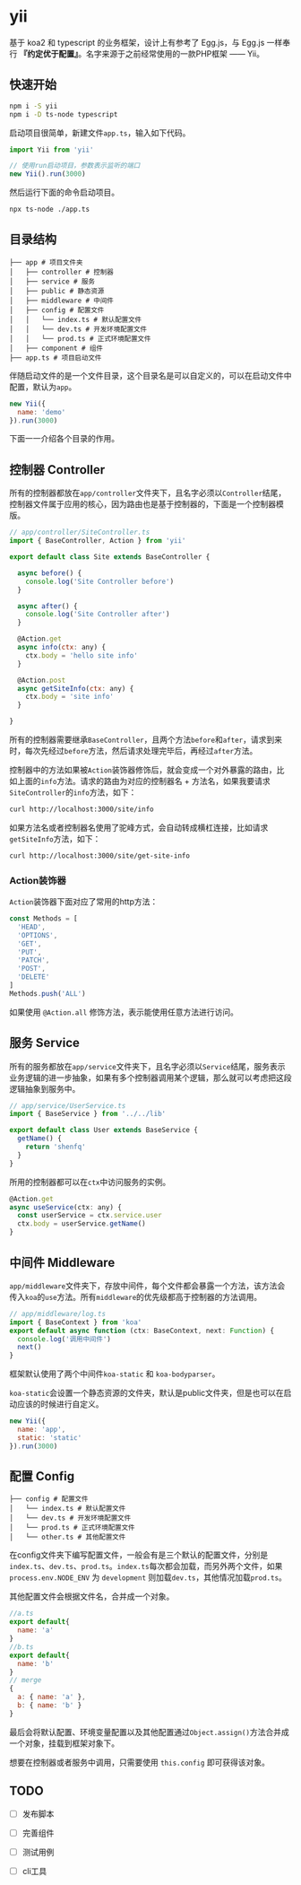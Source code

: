 # yii

基于 koa2 和 typescript 的业务框架，设计上有参考了 Egg.js，与 Egg.js 一样奉行 **『约定优于配置』**。名字来源于之前经常使用的一款PHP框架 —— Yii。

## 快速开始

```bash
npm i -S yii
npm i -D ts-node typescript
```

启动项目很简单，新建文件`app.ts`，输入如下代码。

```javascript
import Yii from 'yii'

// 使用run启动项目，参数表示监听的端口
new Yii().run(3000)
```

然后运行下面的命令启动项目。

```bash
npx ts-node ./app.ts
```

## 目录结构

```
├── app # 项目文件夹
│   ├── controller # 控制器
│   ├── service # 服务
│   ├── public # 静态资源
│   ├── middleware # 中间件
│   ├── config # 配置文件
│   │   └── index.ts # 默认配置文件
│   │   └── dev.ts # 开发环境配置文件
│   │   └── prod.ts # 正式环境配置文件
│   ├── component # 组件
├── app.ts # 项目启动文件
```

伴随启动文件的是一个文件目录，这个目录名是可以自定义的，可以在启动文件中配置，默认为`app`。

```javascript
new Yii({
  name: 'demo'
}).run(3000)
```

下面一一介绍各个目录的作用。

## 控制器 Controller

所有的控制器都放在`app/controller`文件夹下，且名字必须以`Controller`结尾，控制器文件属于应用的核心，因为路由也是基于控制器的，下面是一个控制器模版。

```javascript
// app/controller/SiteController.ts
import { BaseController, Action } from 'yii'

export default class Site extends BaseController {

  async before() {
    console.log('Site Controller before')
  }

  async after() {
    console.log('Site Controller after')
  }

  @Action.get
  async info(ctx: any) {
    ctx.body = 'hello site info'
  }

  @Action.post
  async getSiteInfo(ctx: any) {
    ctx.body = 'site info'
  }

}
```

所有的控制器需要继承`BaseController`，且两个方法`before`和`after`，请求到来时，每次先经过`before`方法，然后请求处理完毕后，再经过`after`方法。

控制器中的方法如果被`Action`装饰器修饰后，就会变成一个对外暴露的路由，比如上面的`info`方法。请求的路由为对应的控制器名 + 方法名，如果我要请求`SiteController`的`info`方法，如下：

```bash
curl http://localhost:3000/site/info
```

如果方法名或者控制器名使用了驼峰方式，会自动转成横杠连接，比如请求`getSiteInfo`方法，如下：

```bash
curl http://localhost:3000/site/get-site-info
```

### Action装饰器

`Action`装饰器下面对应了常用的http方法：

```javascript
const Methods = [
  'HEAD',
  'OPTIONS',
  'GET',
  'PUT',
  'PATCH',
  'POST',
  'DELETE'
]
Methods.push('ALL')
```

如果使用 `@Action.all` 修饰方法，表示能使用任意方法进行访问。

## 服务 Service

所有的服务都放在`app/service`文件夹下，且名字必须以`Service`结尾，服务表示业务逻辑的进一步抽象，如果有多个控制器调用某个逻辑，那么就可以考虑把这段逻辑抽象到服务中。

```javascript
// app/service/UserService.ts
import { BaseService } from '../../lib'

export default class User extends BaseService {
  getName() {
    return 'shenfq'
  }
}
```

所用的控制器都可以在`ctx`中访问服务的实例。

```javascript
@Action.get
async useService(ctx: any) {
  const userService = ctx.service.user
  ctx.body = userService.getName()
}
```

## 中间件 Middleware

`app/middleware`文件夹下，存放中间件，每个文件都会暴露一个方法，该方法会传入`koa`的`use`方法。所有`middleware`的优先级都高于控制器的方法调用。

```javascript
// app/middleware/log.ts
import { BaseContext } from 'koa'
export default async function (ctx: BaseContext, next: Function) {
  console.log('调用中间件')
  next()
}
```

框架默认使用了两个中间件`koa-static` 和 `koa-bodyparser`。

`koa-static`会设置一个静态资源的文件夹，默认是public文件夹，但是也可以在启动应该的时候进行自定义。

```javascript
new Yii({
  name: 'app',
  static: 'static'
}).run(3000)
```

## 配置 Config

```
├── config # 配置文件
│   └── index.ts # 默认配置文件
│   └── dev.ts # 开发环境配置文件
│   └── prod.ts # 正式环境配置文件
│   └── other.ts # 其他配置文件
```

在config文件夹下编写配置文件，一般会有是三个默认的配置文件，分别是`index.ts`、`dev.ts`、`prod.ts`。`index.ts`每次都会加载，而另外两个文件，如果`process.env.NODE_ENV` 为 `development` 则加载`dev.ts`，其他情况加载`prod.ts`。

其他配置文件会根据文件名，合并成一个对象。

```javascript
//a.ts
export default{
  name: 'a'
}
//b.ts
export default{
  name: 'b'
}
// merge
{
  a: { name: 'a' },
  b: { name: 'b' }
}
```

最后会将默认配置、环境变量配置以及其他配置通过`Object.assign()`方法合并成一个对象，挂载到框架对象下。

想要在控制器或者服务中调用，只需要使用 `this.config` 即可获得该对象。


## TODO

- [ ] 发布脚本
- [ ] 完善组件
- [ ] 测试用例
- [ ] cli工具

